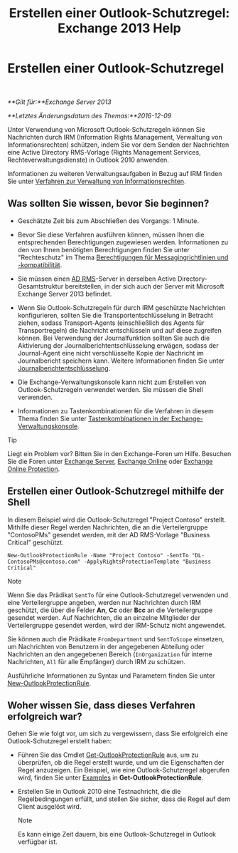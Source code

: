 ﻿---
title: 'Erstellen einer Outlook-Schutzregel: Exchange 2013 Help'
TOCTitle: Erstellen einer Outlook-Schutzregel
ms:assetid: da64750d-faaf-44de-ad8c-888eba7fbdbf
ms:mtpsurl: https://technet.microsoft.com/de-de/library/Dd638196(v=EXCHG.150)
ms:contentKeyID: 50476846
ms.date: 04/24/2018
mtps_version: v=EXCHG.150
ms.translationtype: HT
---

# Erstellen einer Outlook-Schutzregel

 

_**Gilt für:**Exchange Server 2013_

_**Letztes Änderungsdatum des Themas:**2016-12-09_

Unter Verwendung von Microsoft Outlook-Schutzregeln können Sie Nachrichten durch IRM (Information Rights Management, Verwaltung von Informationsrechten) schützen, indem Sie vor dem Senden der Nachrichten eine Active Directory RMS-Vorlage (Rights Management Services, Rechteverwaltungsdienste) in Outlook 2010 anwenden.

Informationen zu weiteren Verwaltungsaufgaben in Bezug auf IRM finden Sie unter [Verfahren zur Verwaltung von Informationsrechten](information-rights-management-procedures-exchange-2013-help.md).

## Was sollten Sie wissen, bevor Sie beginnen?

  - Geschätzte Zeit bis zum Abschließen des Vorgangs: 1 Minute.

  - Bevor Sie diese Verfahren ausführen können, müssen Ihnen die entsprechenden Berechtigungen zugewiesen werden. Informationen zu den von Ihnen benötigten Berechtigungen finden Sie unter "Rechteschutz" im Thema [Berechtigungen für Messagingrichtlinien und -kompatibilität](messaging-policy-and-compliance-permissions-exchange-2013-help.md).

  - Sie müssen einen [AD RMS](https://technet.microsoft.com/de-de/library/hh831364.aspx)-Server in derselben Active Directory-Gesamtstruktur bereitstellen, in der sich auch der Server mit Microsoft Exchange Server 2013 befindet.

  - Wenn Sie Outlook-Schutzregeln für durch IRM geschützte Nachrichten konfigurieren, sollten Sie die Transportentschlüsselung in Betracht ziehen, sodass Transport-Agents (einschließlich des Agents für Transportregeln) die Nachricht entschlüsseln und auf diese zugreifen können. Bei Verwendung der Journalfunktion sollten Sie auch die Aktivierung der Journalberichtentschlüsselung erwägen, sodass der Journal-Agent eine nicht verschlüsselte Kopie der Nachricht im Journalbericht speichern kann. Weitere Informationen finden Sie unter [Journalberichtentschlüsselung](journal-report-decryption-exchange-2013-help.md).

  - Die Exchange-Verwaltungskonsole kann nicht zum Erstellen von Outlook-Schutzregeln verwendet werden. Sie müssen die Shell verwenden.

  - Informationen zu Tastenkombinationen für die Verfahren in diesem Thema finden Sie unter [Tastenkombinationen in der Exchange-Verwaltungskonsole](keyboard-shortcuts-in-the-exchange-admin-center-exchange-online-protection-help.md).


> [!TIP]
> Liegt ein Problem vor? Bitten Sie in den Exchange-Foren um Hilfe. Besuchen Sie die Foren unter <A href="https://go.microsoft.com/fwlink/p/?linkid=60612">Exchange Server</A>, <A href="https://go.microsoft.com/fwlink/p/?linkid=267542">Exchange Online</A> oder <A href="https://go.microsoft.com/fwlink/p/?linkid=285351">Exchange Online Protection</A>.



## Erstellen einer Outlook-Schutzregel mithilfe der Shell

In diesem Beispiel wird die Outlook-Schutzregel "Project Contoso" erstellt. Mithilfe dieser Regel werden Nachrichten, die an die Verteilergruppe "ContosoPMs" gesendet werden, mit der AD RMS-Vorlage "Business Critical" geschützt.

    New-OutlookProtectionRule -Name "Project Contoso" -SentTo "DL-ContosoPMs@contoso.com" -ApplyRightsProtectionTemplate "Business Critical"


> [!NOTE]
> Wenn Sie das Prädikat <CODE>SentTo</CODE> für eine Outlook-Schutzregel verwenden und eine Verteilergruppe angeben, werden nur Nachrichten durch IRM geschützt, die über die Felder <STRONG>An</STRONG>, <STRONG>Cc</STRONG> oder <STRONG>Bcc</STRONG> an die Verteilergruppe gesendet werden. Auf Nachrichten, die an einzelne Mitglieder der Verteilergruppe gesendet werden, wird der IRM-Schutz nicht angewendet.



Sie können auch die Prädikate `FromDepartment` und `SentToScope` einsetzen, um Nachrichten von Benutzern in der angegebenen Abteilung oder Nachrichten an den angegebenen Bereich (`InOrganization` für interne Nachrichten, `All` für alle Empfänger) durch IRM zu schützen.

Ausführliche Informationen zu Syntax und Parametern finden Sie unter [New-OutlookProtectionRule](https://technet.microsoft.com/de-de/library/dd298182\(v=exchg.150\)).

## Woher wissen Sie, dass dieses Verfahren erfolgreich war?

Gehen Sie wie folgt vor, um sich zu vergewissern, dass Sie erfolgreich eine Outlook-Schutzregel erstellt haben:

  - Führen Sie das Cmdlet [Get-OutlookProtectionRule](https://technet.microsoft.com/de-de/library/dd298004\(v=exchg.150\)) aus, um zu überprüfen, ob die Regel erstellt wurde, und um die Eigenschaften der Regel anzuzeigen. Ein Beispiel, wie eine Outlook-Schutzregel abgerufen wird, finden Sie unter [Examples](https://technet.microsoft.com/de-de/dd298004\(exchg.150\)#examples) in **Get-OutlookProtectionRule**.

  - Erstellen Sie in Outlook 2010 eine Testnachricht, die die Regelbedingungen erfüllt, und stellen Sie sicher, dass die Regel auf dem Client ausgelöst wird.
    

    > [!NOTE]
    > Es kann einige Zeit dauern, bis eine Outlook-Schutzregel in Outlook verfügbar ist.


